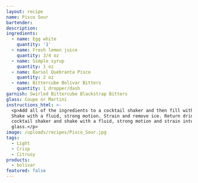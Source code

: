 ```yaml
---
layout: recipe
name: Pisco Sour
bartender:
description:
ingredients:
  - name: Egg white
    quantity: '1'
  - name: Fresh lemon juice
    quantity: 3/4 oz
  - name: Simple syrup
    quantity: 1 oz
  - name: Barsol Quebranta Pisco
    quantity: 2 oz
  - name: Bittercube Bolivar Bitters
    quantity: 1 dropper/dash
garnish: Swirled Bittercube Blackstrap Bitters
glass: Coupe or Martini
instructions_html: >-
  <p>Add all of the ingredients to a cocktail shaker and then fill with ice.
  Shake with a fluid, strong motion. Strain and remove ice. Return drink to
  cocktail shaker and shake with a fluid, strong motion and strain into cocktail
  glass.</p>
image: /uploads/recipes/Pisco_Sour.jpg
tags:
  - Light
  - Crisp
  - Citrusy
products:
  - bolivar
featured: false
---
```




